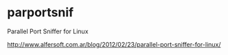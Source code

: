 # parportsnif
Parallel Port Sniffer for Linux

http://www.alfersoft.com.ar/blog/2012/02/23/parallel-port-sniffer-for-linux/
